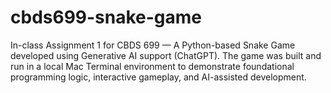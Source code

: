 # cbds699-snake-game
In-class Assignment 1 for CBDS 699 — A Python-based Snake Game developed using Generative AI support (ChatGPT). The game was built and run in a local Mac Terminal environment to demonstrate foundational programming logic, interactive gameplay, and AI-assisted development.
